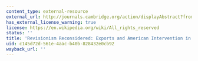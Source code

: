 ```yaml
---
content_type: external-resource
external_url: http://journals.cambridge.org/action/displayAbstract?fromPage=online&aid=991252
has_external_license_warning: true
license: https://en.wikipedia.org/wiki/All_rights_reserved
status: ''
title: 'Revisionism Reconsidered: Exports and American Intervention in World War I'
uid: c145d72d-561e-4aac-b40b-828432e0cb92
wayback_url: ''
---
```

